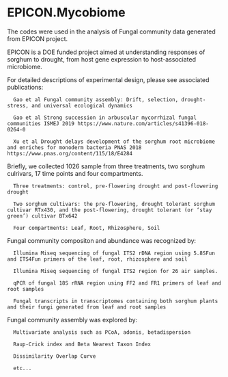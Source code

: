 # EPICON.Mycobiome

The codes were used in the analysis of Fungal community data generated from EPICON project.

EPICON is a DOE funded project aimed at understanding responses of sorghum to drought, from host gene expression to host-associated microbiome.

For detailed descriptions of experimental design, please see associated publications:

      Gao et al Fungal community assembly: Drift, selection, drought-stress, and universal ecological dynamics
      
      Gao et al Strong succession in arbuscular mycorrhizal fungal communities ISMEJ 2019 https://www.nature.com/articles/s41396-018-0264-0 
      
      Xu et al Drought delays development of the sorghum root microbiome and enriches for monoderm bacteria PNAS 2018 https://www.pnas.org/content/115/18/E4284

Briefly, we collected 1026 sample from three treatments, two sorghum culrivars, 17 time points and four compartments.

      Three treatments: control, pre-flowering drought and post-flowering drought
      
      Two sorghum cultivars: the pre-flowering, drought tolerant sorghum cultivar RTx430, and the post-flowering, drought tolerant (or ‘stay green’) cultivar BTx642
      
      Four compartments: Leaf, Root, Rhizosphere, Soil

Fungal community compositon and abundance was recognized by:

      Illumina Miseq sequencing of fungal ITS2 rDNA region using 5.8SFun and ITS4Fun primers of the leaf, root, rhizosphere and soil
      
      Illumina Miseq sequencing of fungal ITS2 region for 26 air samples.
      
      qPCR of fungal 18S rRNA region using FF2 and FR1 primers of leaf and root samples
      
      Fungal transcripts in transcriptomes containing both sorghum plants and their fungi generated from leaf and root samples
      
Fungal community assembly was explored by:

      Multivariate analysis such as PCoA, adonis, betadispersion
      
      Raup-Crick index and Beta Nearest Taxon Index 
      
      Dissimilarity Overlap Curve
      
      etc...



